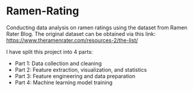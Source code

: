 # Ramen-Rating
Conducting data analysis on ramen ratings using the dataset from Ramen Rater Blog. The original dataset can be obtained via this link: https://www.theramenrater.com/resources-2/the-list/

I have split this project into 4 parts:
- Part 1: Data collection and cleaning
- Part 2: Feature extraction, visualization, and statistics
- Part 3: Feature engineering and data preparation
- Part 4: Machine learning model training
